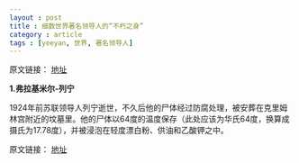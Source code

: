```yaml
---
layout : post
title : 细数世界著名领导人的“不朽之身”
category : article
tags : [yeeyan, 世界, 著名领导人]
---
```


原文链接： [地址](http://select.yeeyan.org/view/yeezhe/351415)

**1.弗拉基米尔-列宁**


1924年前苏联领导人列宁逝世，不久后他的尸体经过防腐处理，被安葬在克里姆林宫附近的坟墓里。他的尸体以64度的温度保存（此处应该为华氏64度，换算成摄氏为17.78度），并被浸泡在轻度漂白粉、供油和乙酸钾之中。


原文链接： [地址](http://select.yeeyan.org/view/yeezhe/351415)